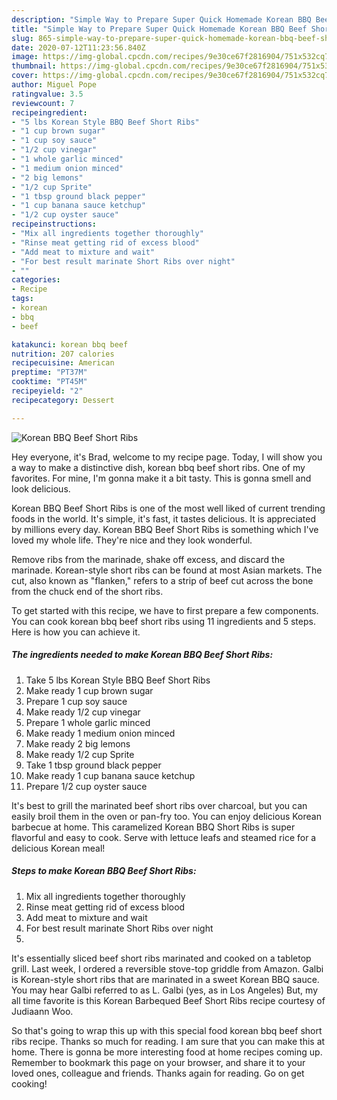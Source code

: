 ```yaml
---
description: "Simple Way to Prepare Super Quick Homemade Korean BBQ Beef Short Ribs"
title: "Simple Way to Prepare Super Quick Homemade Korean BBQ Beef Short Ribs"
slug: 865-simple-way-to-prepare-super-quick-homemade-korean-bbq-beef-short-ribs
date: 2020-07-12T11:23:56.840Z
image: https://img-global.cpcdn.com/recipes/9e30ce67f2816904/751x532cq70/korean-bbq-beef-short-ribs-recipe-main-photo.jpg
thumbnail: https://img-global.cpcdn.com/recipes/9e30ce67f2816904/751x532cq70/korean-bbq-beef-short-ribs-recipe-main-photo.jpg
cover: https://img-global.cpcdn.com/recipes/9e30ce67f2816904/751x532cq70/korean-bbq-beef-short-ribs-recipe-main-photo.jpg
author: Miguel Pope
ratingvalue: 3.5
reviewcount: 7
recipeingredient:
- "5 lbs Korean Style BBQ Beef Short Ribs"
- "1 cup brown sugar"
- "1 cup soy sauce"
- "1/2 cup vinegar"
- "1 whole garlic minced"
- "1 medium onion minced"
- "2 big lemons"
- "1/2 cup Sprite"
- "1 tbsp ground black pepper"
- "1 cup banana sauce ketchup"
- "1/2 cup oyster sauce"
recipeinstructions:
- "Mix all ingredients together thoroughly"
- "Rinse meat getting rid of excess blood"
- "Add meat to mixture and wait"
- "For best result marinate Short Ribs over night"
- ""
categories:
- Recipe
tags:
- korean
- bbq
- beef

katakunci: korean bbq beef 
nutrition: 207 calories
recipecuisine: American
preptime: "PT37M"
cooktime: "PT45M"
recipeyield: "2"
recipecategory: Dessert

---
```



![Korean BBQ Beef Short Ribs](https://img-global.cpcdn.com/recipes/9e30ce67f2816904/751x532cq70/korean-bbq-beef-short-ribs-recipe-main-photo.jpg)

Hey everyone, it's Brad, welcome to my recipe page. Today, I will show you a way to make a distinctive dish, korean bbq beef short ribs. One of my favorites. For mine, I'm gonna make it a bit tasty. This is gonna smell and look delicious.

Korean BBQ Beef Short Ribs is one of the most well liked of current trending foods in the world. It's simple, it's fast, it tastes delicious. It is appreciated by millions every day. Korean BBQ Beef Short Ribs is something which I've loved my whole life. They're nice and they look wonderful.

Remove ribs from the marinade, shake off excess, and discard the marinade. Korean-style short ribs can be found at most Asian markets. The cut, also known as &#34;flanken,&#34; refers to a strip of beef cut across the bone from the chuck end of the short ribs.


To get started with this recipe, we have to first prepare a few components. You can cook korean bbq beef short ribs using 11 ingredients and 5 steps. Here is how you can achieve it.

<!--inarticleads1-->

##### The ingredients needed to make Korean BBQ Beef Short Ribs:

1. Take 5 lbs Korean Style BBQ Beef Short Ribs
1. Make ready 1 cup brown sugar
1. Prepare 1 cup soy sauce
1. Make ready 1/2 cup vinegar
1. Prepare 1 whole garlic minced
1. Make ready 1 medium onion minced
1. Make ready 2 big lemons
1. Make ready 1/2 cup Sprite
1. Take 1 tbsp ground black pepper
1. Make ready 1 cup banana sauce ketchup
1. Prepare 1/2 cup oyster sauce


It&#39;s best to grill the marinated beef short ribs over charcoal, but you can easily broil them in the oven or pan-fry too. You can enjoy delicious Korean barbecue at home. This caramelized Korean BBQ Short Ribs is super flavorful and easy to cook. Serve with lettuce leafs and steamed rice for a delicious Korean meal! 

<!--inarticleads2-->

##### Steps to make Korean BBQ Beef Short Ribs:

1. Mix all ingredients together thoroughly
1. Rinse meat getting rid of excess blood
1. Add meat to mixture and wait
1. For best result marinate Short Ribs over night
1. 


It&#39;s essentially sliced beef short ribs marinated and cooked on a tabletop grill. Last week, I ordered a reversible stove-top griddle from Amazon. Galbi is Korean-style short ribs that are marinated in a sweet Korean BBQ sauce. You may hear Galbi referred to as L. Galbi (yes, as in Los Angeles) But, my all time favorite is this Korean Barbequed Beef Short Ribs recipe courtesy of Judiaann Woo. 

So that's going to wrap this up with this special food korean bbq beef short ribs recipe. Thanks so much for reading. I am sure that you can make this at home. There is gonna be more interesting food at home recipes coming up. Remember to bookmark this page on your browser, and share it to your loved ones, colleague and friends. Thanks again for reading. Go on get cooking!
